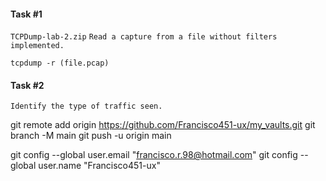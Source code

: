 

#### Task #1
`TCPDump-lab-2.zip`
`Read a capture from a file without filters implemented.`

```shell-session
tcpdump -r (file.pcap)
```

#### Task #2

`Identify the type of traffic seen.`



git remote add origin https://github.com/Francisco451-ux/my_vaults.git
git branch -M main
git push -u origin main


git config --global user.email "francisco.r.98@hotmail.com"
git config --global user.name "Francisco451-ux"